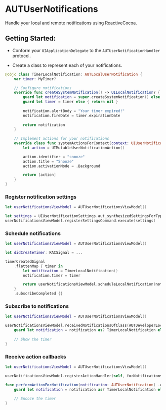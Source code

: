 # AUTUserNotifications

Handle your local and remote notifications using ReactiveCocoa.

## Getting Started:

- Conform your `UIApplicationDelegate` to the `AUTUserNotificationHandler` protocol.

- Create a class to represent each of your notifications.

```swift
@objc class TimerLocalNotification: AUTLocalUserNotification {
    var timer: MyTimer?

    // Configure notifications
    override func createSystemNotification() -> UILocalNotification? {
        guard let notification = super.createSystemNotification() else { return nil }
        guard let timer = timer else { return nil }
        
        notification.alertBody = "Your timer expired!"
        notification.fireDate = timer.expirationDate
        
        return notification
    }
    
    // Implement actions for your notifications
    override class func systemActionsForContext(context: UIUserNotificationActionContext) -> [UIUserNotificationAction]? {
        let action = UIMutableUserNotificationAction()

        action.identifier = "snooze"
        action.title = "Snooze"
        action.activationMode = .Background

        return [action]
    }
}
```

### Register notification settings

```swift
let userNotificationsViewModel = AUTUserNotificationsViewModel()

let settings = UIUserNotificationSettings.aut_synthesizedSettingsForTypes([.Alert, .Badge, .Sound])
userNotificationsViewModel.registerSettingsCommand.execute(settings)
```

### Schedule notifications

```swift
let userNotificationsViewModel = AUTUserNotificationsViewModel()

let didCreateTimer: RACSignal = ...

timerCreatedSignal
    .flattenMap { timer in
        let notification = TimerLocalNotification()
        notification.timer = timer

        return userNotificationsViewModel.scheduleLocalNotification(notification)
    }
    .subscribeCompleted {}
```

### Subscribe to notifications

```swift
let userNotificationsViewModel = AUTUserNotificationsViewModel()

userNotificationsViewModel.receivedNotificationsOfClass(AUTDeveloperLocalNotification.self).subscribeNext { notification in
    guard let notification = notification as? TimerLocalNotification else { return }
    
    // Show the timer
}
```

### Receive action callbacks

```swift
let userNotificationsViewModel = AUTUserNotificationsViewModel()

userNotificationsViewModel.registerActionHandler(self, forNotificationsOfClass: TimerLocalNotification.self)

func performActionForNotification(notification: AUTUserNotification) -> RACSignal {
    guard let notification = notification as? TimerLocalNotification else { return RACSignal.empty() }
        
    // Snooze the timer   
}
```
